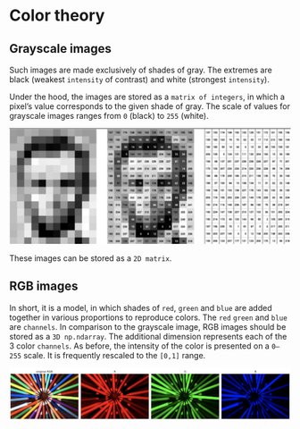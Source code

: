 # Color theory 

## Grayscale images

Such images are made exclusively of shades of gray. The extremes are black (weakest `intensity` of contrast) and white (strongest `intensity`).

Under the hood, the images are stored as a `matrix of integers`, in which a pixel’s value corresponds to the given shade of gray. 
The scale of values for grayscale images ranges from `0` (black) to `255` (white). 

![Grayscale images](./../imgs/grayscale_images.png)

These images can be stored as a `2D matrix`. 

## RGB images 

In short, it is a model, in which shades of `red`, `green` and `blue` are added together in various proportions to reproduce colors.
The `red` `green` and `blue` are `channels`.
In comparison to the grayscale image, RGB images should be stored as a `3D np.ndarray`.
The additional dimension represents each of the 3 color `channels`.
As before, the intensity of the color is presented on a `0–255` scale. 
It is frequently rescaled to the `[0,1]` range.

![RGB images](./../imgs/rgb_images.png)
